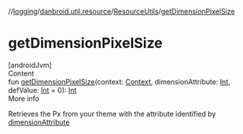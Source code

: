 //[logging](../../../index.md)/[danbroid.util.resource](../index.md)/[ResourceUtils](index.md)/[getDimensionPixelSize](get-dimension-pixel-size.md)



# getDimensionPixelSize  
[androidJvm]  
Content  
fun [getDimensionPixelSize](get-dimension-pixel-size.md)(context: [Context](https://developer.android.com/reference/kotlin/android/content/Context.html), dimensionAttribute: [Int](https://kotlinlang.org/api/latest/jvm/stdlib/kotlin/-int/index.html), defValue: [Int](https://kotlinlang.org/api/latest/jvm/stdlib/kotlin/-int/index.html) = 0): [Int](https://kotlinlang.org/api/latest/jvm/stdlib/kotlin/-int/index.html)  
More info  


Retrieves the Px from your theme with the attribute identified by [dimensionAttribute](get-dimension-pixel-size.md)

  



